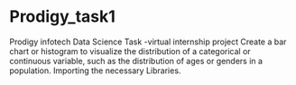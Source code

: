 # Prodigy_task1
Prodigy infotech Data Science Task -virtual internship project
Create a bar chart or histogram to visualize the distribution of a categorical or continuous variable, such as the distribution of ages or genders in a population.
Importing the necessary Libraries.
